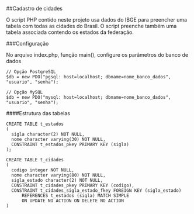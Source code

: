 ##Cadastro de cidades

O script PHP contido neste projeto usa dados do IBGE para preencher uma tabela com todas as cidades do Brasil. O script preenche também uma tabela associada contendo os estados da federação.

###Configuração

No arquivo index.php, função main(), configure os parâmetros do banco de dados

    // Opção PostgreSQL
    $db = new PDO("pgsql: host=localhost; dbname=nome_banco_dados", "usuario", "senha");

    // Opção MySQL
    $db = new PDO("mysql: host=localhost; dbname=nome_banco_dados", "usuario", "senha");

####Estrutura das tabelas

    CREATE TABLE t_estados
    (
      sigla character(2) NOT NULL,
      nome character varying(30) NOT NULL,
      CONSTRAINT t_estados_pkey PRIMARY KEY (sigla)
    );

    CREATE TABLE t_cidades
    (
      codigo integer NOT NULL,
      nome character varying(80) NOT NULL,
      sigla_estado character(2) NOT NULL,
      CONSTRAINT t_cidades_pkey PRIMARY KEY (codigo),
      CONSTRAINT t_cidades_sigla_estado_fkey FOREIGN KEY (sigla_estado)
          REFERENCES t_estados (sigla) MATCH SIMPLE
          ON UPDATE NO ACTION ON DELETE NO ACTION
    )